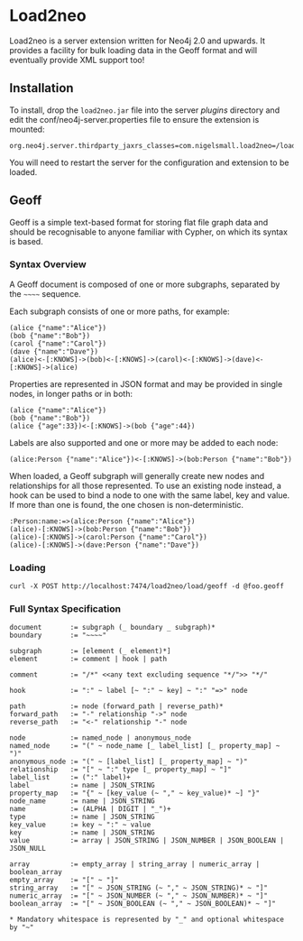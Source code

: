 # Load2neo

Load2neo is a server extension written for Neo4j 2.0 and upwards. It provides a
facility for bulk loading data in the Geoff format and will eventually provide
XML support too!

## Installation

To install, drop the `load2neo.jar` file into the server *plugins*
directory and edit the conf/neo4j-server.properties file to ensure the
extension is mounted:

```
org.neo4j.server.thirdparty_jaxrs_classes=com.nigelsmall.load2neo=/load2neo
```

You will need to restart the server for the configuration and extension to be
loaded.

## Geoff

Geoff is a simple text-based format for storing flat file graph data and should
be recognisable to anyone familiar with Cypher, on which its syntax is based.

### Syntax Overview

A Geoff document is composed of one or more subgraphs, separated by the `~~~~`
sequence.

Each subgraph consists of one or more paths, for example:

```
(alice {"name":"Alice"})
(bob {"name":"Bob"})
(carol {"name":"Carol"})
(dave {"name":"Dave"})
(alice)<-[:KNOWS]->(bob)<-[:KNOWS]->(carol)<-[:KNOWS]->(dave)<-[:KNOWS]->(alice)
```

Properties are represented in JSON format and may be provided in single nodes,
in longer paths or in both:

```
(alice {"name":"Alice"})
(bob {"name":"Bob"})
(alice {"age":33})<-[:KNOWS]->(bob {"age":44})
```

Labels are also supported and one or more may be added to each node:

```
(alice:Person {"name":"Alice"})<-[:KNOWS]->(bob:Person {"name":"Bob"})
```

When loaded, a Geoff subgraph will generally create new nodes and relationships
for all those represented. To use an existing node instead, a hook can be used
to bind a node to one with the same label, key and value. If more than one is
found, the one chosen is non-deterministic.

```
:Person:name:=>(alice:Person {"name":"Alice"})
(alice)-[:KNOWS]->(bob:Person {"name":"Bob"})
(alice)-[:KNOWS]->(carol:Person {"name":"Carol"})
(alice)-[:KNOWS]->(dave:Person {"name":"Dave"})
```


### Loading

```
curl -X POST http://localhost:7474/load2neo/load/geoff -d @foo.geoff
```

### Full Syntax Specification

```
document       := subgraph (_ boundary _ subgraph)*
boundary       := "~~~~"

subgraph       := [element (_ element)*]
element        := comment | hook | path

comment        := "/*" <<any text excluding sequence "*/">> "*/"

hook           := ":" ~ label [~ ":" ~ key] ~ ":" "=>" node

path           := node (forward_path | reverse_path)*
forward_path   := "-" relationship "->" node
reverse_path   := "<-" relationship "-" node

node           := named_node | anonymous_node
named_node     := "(" ~ node_name [_ label_list] [_ property_map] ~ ")"
anonymous_node := "(" ~ [label_list] [_ property_map] ~ ")"
relationship   := "[" ~ ":" type [_ property_map] ~ "]"
label_list     := (":" label)+
label          := name | JSON_STRING
property_map   := "{" ~ [key_value (~ "," ~ key_value)* ~] "}"
node_name      := name | JSON_STRING
name           := (ALPHA | DIGIT | "_")+
type           := name | JSON_STRING
key_value      := key ~ ":" ~ value
key            := name | JSON_STRING
value          := array | JSON_STRING | JSON_NUMBER | JSON_BOOLEAN | JSON_NULL

array          := empty_array | string_array | numeric_array | boolean_array
empty_array    := "[" ~ "]"
string_array   := "[" ~ JSON_STRING (~ "," ~ JSON_STRING)* ~ "]"
numeric_array  := "[" ~ JSON_NUMBER (~ "," ~ JSON_NUMBER)* ~ "]"
boolean_array  := "[" ~ JSON_BOOLEAN (~ "," ~ JSON_BOOLEAN)* ~ "]"

* Mandatory whitespace is represented by "_" and optional whitespace by "~"
```
